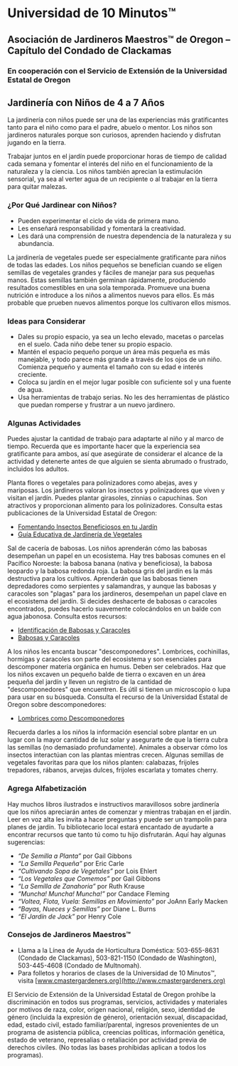 # Universidad de 10 Minutos™  
## Asociación de Jardineros Maestros™ de Oregon – Capítulo del Condado de Clackamas  
### En cooperación con el Servicio de Extensión de la Universidad Estatal de Oregon  

## Jardinería con Niños de 4 a 7 Años  

La jardinería con niños puede ser una de las experiencias más gratificantes tanto para el niño como para el padre, abuelo o mentor. Los niños son jardineros naturales porque son curiosos, aprenden haciendo y disfrutan jugando en la tierra.  

Trabajar juntos en el jardín puede proporcionar horas de tiempo de calidad cada semana y fomentar el interés del niño en el funcionamiento de la naturaleza y la ciencia. Los niños también aprecian la estimulación sensorial, ya sea al verter agua de un recipiente o al trabajar en la tierra para quitar malezas.  

### ¿Por Qué Jardinear con Niños?  
- Pueden experimentar el ciclo de vida de primera mano.  
- Les enseñará responsabilidad y fomentará la creatividad.  
- Les dará una comprensión de nuestra dependencia de la naturaleza y su abundancia.  

La jardinería de vegetales puede ser especialmente gratificante para niños de todas las edades. Los niños pequeños se benefician cuando se eligen semillas de vegetales grandes y fáciles de manejar para sus pequeñas manos. Estas semillas también germinan rápidamente, produciendo resultados comestibles en una sola temporada. Promueve una buena nutrición e introduce a los niños a alimentos nuevos para ellos. Es más probable que prueben nuevos alimentos porque los cultivaron ellos mismos.  

### Ideas para Considerar  
- Dales su propio espacio, ya sea un lecho elevado, macetas o parcelas en el suelo. Cada niño debe tener su propio espacio.  
- Mantén el espacio pequeño porque un área más pequeña es más manejable, y todo parece más grande a través de los ojos de un niño. Comienza pequeño y aumenta el tamaño con su edad e interés creciente.  
- Coloca su jardín en el mejor lugar posible con suficiente sol y una fuente de agua.  
- Usa herramientas de trabajo serias. No les des herramientas de plástico que puedan romperse y frustrar a un nuevo jardinero.  

### Algunas Actividades  
Puedes ajustar la cantidad de trabajo para adaptarte al niño y al marco de tiempo. Recuerda que es importante hacer que la experiencia sea gratificante para ambos, así que asegúrate de considerar el alcance de la actividad y detenerte antes de que alguien se sienta abrumado o frustrado, incluidos los adultos.  

Planta flores o vegetales para polinizadores como abejas, aves y mariposas. Los jardineros valoran los insectos y polinizadores que viven y visitan el jardín. Puedes plantar girasoles, zinnias o capuchinas. Son atractivos y proporcionan alimento para los polinizadores. Consulta estas publicaciones de la Universidad Estatal de Oregon:  
- [Fomentando Insectos Beneficiosos en tu Jardín](https://catalog.extension.oregonstate.edu/pnw550)  
- [Guía Educativa de Jardinería de Vegetales](https://catalog.extension.oregonstate.edu/em9032)  

Sal de cacería de babosas. Los niños aprenderán cómo las babosas desempeñan un papel en un ecosistema. Hay tres babosas comunes en el Pacífico Noroeste: la babosa banana (nativa y beneficiosa), la babosa leopardo y la babosa redonda roja. La babosa gris del jardín es la más destructiva para los cultivos. Aprenderán que las babosas tienen depredadores como serpientes y salamandras, y aunque las babosas y caracoles son "plagas" para los jardineros, desempeñan un papel clave en el ecosistema del jardín. Si decides deshacerte de babosas o caracoles encontrados, puedes hacerlo suavemente colocándolos en un balde con agua jabonosa. Consulta estos recursos:  
- [Identificación de Babosas y Caracoles](https://agsci.oregonstate.edu/slug-portal/identification)  
- [Babosas y Caracoles](https://www.oregon.gov/oda/shared/documents/publications/ippm/odaguidemolluscs2016forweb.pdf)  

A los niños les encanta buscar "descomponedores". Lombrices, cochinillas, hormigas y caracoles son parte del ecosistema y son esenciales para descomponer materia orgánica en humus. Deben ser celebrados. Haz que los niños excaven un pequeño balde de tierra o excaven en un área pequeña del jardín y lleven un registro de la cantidad de "descomponedores" que encuentren. Es útil si tienen un microscopio o lupa para usar en su búsqueda. Consulta el recurso de la Universidad Estatal de Oregon sobre descomponedores:  
- [Lombrices como Descomponedores](https://lpi.oregonstate.edu/sites/lpi.oregonstate.edu/files/pdf/hyp/lessons-manuals/K12/K5/grade_three_worms_as_decomposers.pdf)  

Recuerda darles a los niños la información esencial sobre plantar en un lugar con la mayor cantidad de luz solar y asegurarte de que la tierra cubra las semillas (no demasiado profundamente). Anímales a observar cómo los insectos interactúan con las plantas mientras crecen. Algunas semillas de vegetales favoritas para que los niños planten: calabazas, frijoles trepadores, rábanos, arvejas dulces, frijoles escarlata y tomates cherry.  

### Agrega Alfabetización  
Hay muchos libros ilustrados e instructivos maravillosos sobre jardinería que los niños apreciarán antes de comenzar y mientras trabajan en el jardín. Leer en voz alta les invita a hacer preguntas y puede ser un trampolín para planes de jardín. Tu bibliotecario local estará encantado de ayudarte a encontrar recursos que tanto tú como tu hijo disfrutarán. Aquí hay algunas sugerencias:  
- *“De Semilla a Planta”* por Gail Gibbons  
- *“La Semilla Pequeña”* por Eric Carle  
- *“Cultivando Sopa de Vegetales”* por Lois Ehlert  
- *“Los Vegetales que Comemos”* por Gail Gibbons  
- *“La Semilla de Zanahoria”* por Ruth Krause  
- *“Muncha! Muncha! Muncha!”* por Candace Fleming  
- *“Voltea, Flota, Vuela: Semillas en Movimiento”* por JoAnn Early Macken  
- *“Bayas, Nueces y Semillas”* por Diane L. Burns  
- *“El Jardín de Jack”* por Henry Cole  

### Consejos de Jardineros Maestros™  
- Llama a la Línea de Ayuda de Horticultura Doméstica: 503-655-8631 (Condado de Clackamas), 503-821-1150 (Condado de Washington), 503-445-4608 (Condado de Multnomah).  
- Para folletos y horarios de clases de la Universidad de 10 Minutos™, visita [www.cmastergardeners.org](http://www.cmastergardeners.org)  

El Servicio de Extensión de la Universidad Estatal de Oregon prohíbe la discriminación en todos sus programas, servicios, actividades y materiales por motivos de raza, color, origen nacional, religión, sexo, identidad de género (incluida la expresión de género), orientación sexual, discapacidad, edad, estado civil, estado familiar/parental, ingresos provenientes de un programa de asistencia pública, creencias políticas, información genética, estado de veterano, represalias o retaliación por actividad previa de derechos civiles. (No todas las bases prohibidas aplican a todos los programas).
